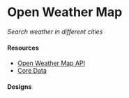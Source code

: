 # Open Weather Map
*Search weather in different cities*

#### Resources
- [Open Weather Map API](https://openweathermap.org/current)
- [Core Data](https://developer.apple.com/documentation/coredata)

#### Designs

